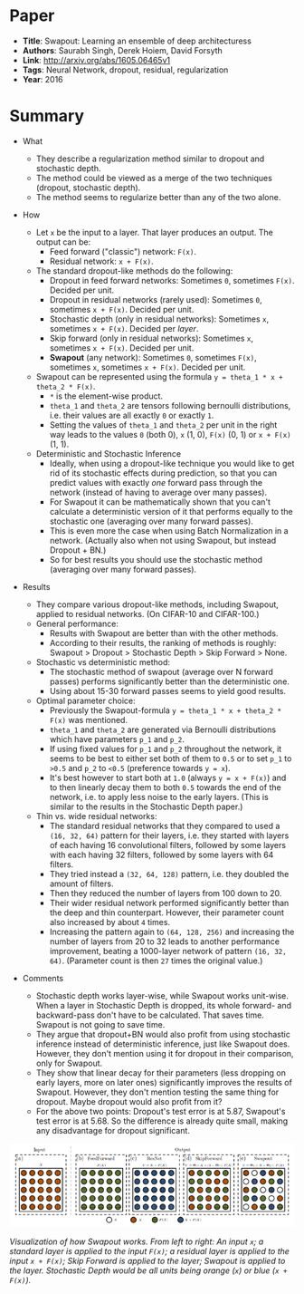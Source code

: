 # Paper

* **Title**: Swapout: Learning an ensemble of deep architecturess
* **Authors**: Saurabh Singh, Derek Hoiem, David Forsyth
* **Link**: http://arxiv.org/abs/1605.06465v1
* **Tags**: Neural Network, dropout, residual, regularization
* **Year**: 2016

# Summary

* What
  * They describe a regularization method similar to dropout and stochastic depth.
  * The method could be viewed as a merge of the two techniques (dropout, stochastic depth).
  * The method seems to regularize better than any of the two alone.

* How
  * Let `x` be the input to a layer. That layer produces an output. The output can be:
    * Feed forward ("classic") network: `F(x)`.
    * Residual network: `x + F(x)`.
  * The standard dropout-like methods do the following:
    * Dropout in feed forward networks: Sometimes `0`, sometimes `F(x)`. Decided per unit.
    * Dropout in residual networks (rarely used): Sometimes `0`, sometimes `x + F(x)`. Decided per unit.
    * Stochastic depth (only in residual networks): Sometimes `x`, sometimes `x + F(x)`. Decided per *layer*.
    * Skip forward (only in residual networks): Sometimes `x`, sometimes `x + F(x)`. Decided per unit.
    * **Swapout** (any network): Sometimes `0`, sometimes `F(x)`, sometimes `x`, sometimes `x + F(x)`. Decided per unit.
  * Swapout can be represented using the formula `y = theta_1 * x + theta_2 * F(x)`.
    * `*` is the element-wise product.
    * `theta_1` and `theta_2` are tensors following bernoulli distributions, i.e. their values are all exactly `0` or exactly `1`.
    * Setting the values of `theta_1` and `theta_2` per unit in the right way leads to the values `0` (both 0), `x` (1, 0), `F(x)` (0, 1) or `x + F(x)` (1, 1).
  * Deterministic and Stochastic Inference
    * Ideally, when using a dropout-like technique you would like to get rid of its stochastic effects during prediction, so that you can predict values with exactly *one* forward pass through the network (instead of having to average over many passes).
    * For Swapout it can be mathematically shown that you can't calculate a deterministic version of it that performs equally to the stochastic one (averaging over many forward passes).
    * This is even more the case when using Batch Normalization in a network. (Actually also when not using Swapout, but instead Dropout + BN.)
    * So for best results you should use the stochastic method (averaging over many forward passes).

* Results
  * They compare various dropout-like methods, including Swapout, applied to residual networks. (On CIFAR-10 and CIFAR-100.)
  * General performance:
    * Results with Swapout are better than with the other methods.
    * According to their results, the ranking of methods is roughly: Swapout > Dropout > Stochastic Depth > Skip Forward > None.
  * Stochastic vs deterministic method:
    * The stochastic method of swapout (average over N forward passes) performs significantly better than the deterministic one.
    * Using about 15-30 forward passes seems to yield good results.
  * Optimal parameter choice:
    * Previously the Swapout-formula `y = theta_1 * x + theta_2 * F(x)` was mentioned.
    * `theta_1` and `theta_2` are generated via Bernoulli distributions which have parameters `p_1` and `p_2`.
    * If using fixed values for `p_1` and `p_2` throughout the network, it seems to be best to either set both of them to `0.5` or to set `p_1` to `>0.5` and `p_2` to `<0.5` (preference towards `y = x`).
    * It's best however to start both at `1.0` (always `y = x + F(x)`) and to then linearly decay them to both `0.5` towards the end of the network, i.e. to apply less noise to the early layers. (This is similar to the results in the Stochastic Depth paper.)
  * Thin vs. wide residual networks:
    * The standard residual networks that they compared to used a `(16, 32, 64)` pattern for their layers, i.e. they started with layers of each having 16 convolutional filters, followed by some layers with each having 32 filters, followed by some layers with 64 filters.
    * They tried instead a `(32, 64, 128)` pattern, i.e. they doubled the amount of filters.
    * Then they reduced the number of layers from 100 down to 20.
    * Their wider residual network performed significantly better than the deep and thin counterpart. However, their parameter count also increased by about `4` times.
    * Increasing the pattern again to `(64, 128, 256)` and increasing the number of layers from 20 to 32 leads to another performance improvement, beating a 1000-layer network of pattern `(16, 32, 64)`. (Parameter count is then `27` times the original value.)

* Comments
  * Stochastic depth works layer-wise, while Swapout works unit-wise. When a layer in Stochastic Depth is dropped, its whole forward- and backward-pass don't have to be calculated. That saves time. Swapout is not going to save time.
  * They argue that dropout+BN would also profit from using stochastic inference instead of deterministic inference, just like Swapout does. However, they don't mention using it for dropout in their comparison, only for Swapout.
  * They show that linear decay for their parameters (less dropping on early layers, more on later ones) significantly improves the results of Swapout. However, they don't mention testing the same thing for dropout. Maybe dropout would also profit from it?
  * For the above two points: Dropout's test error is at 5.87, Swapout's test error is at 5.68. So the difference is already quite small, making any disadvantage for dropout significant.


![Visualization](images/Swapout__visualization.png?raw=true "Visualization")

*Visualization of how Swapout works. From left to right: An input `x`; a standard layer is applied to the input `F(x)`; a residual layer is applied to the input `x + F(x)`; Skip Forward is applied to the layer; Swapout is applied to the layer. Stochastic Depth would be all units being orange (`x`) or blue (`x + F(x)`).*


